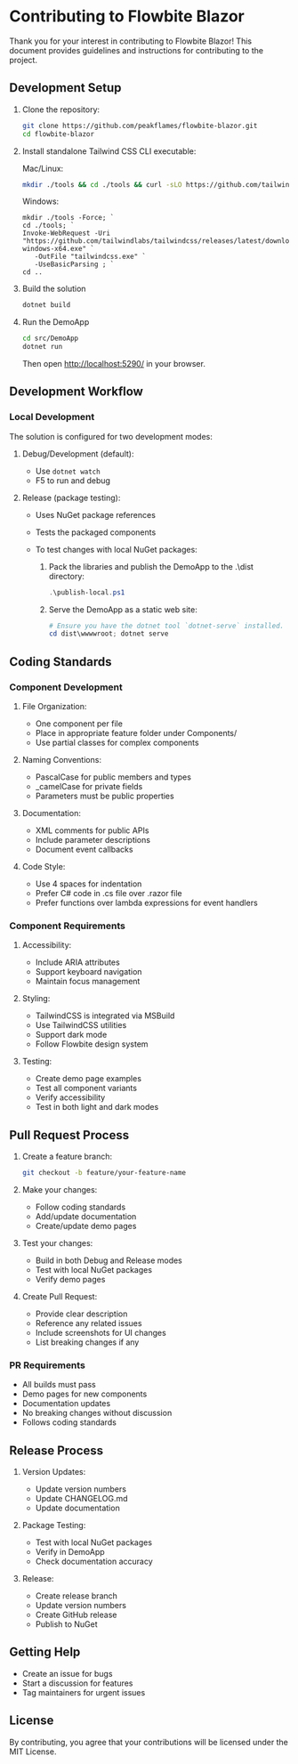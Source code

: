 # Contributing to Flowbite Blazor

Thank you for your interest in contributing to Flowbite Blazor! This document provides guidelines and instructions for contributing to the project.

## Development Setup

1. Clone the repository:

   ```bash
   git clone https://github.com/peakflames/flowbite-blazor.git
   cd flowbite-blazor
   ```

1. Install standalone Tailwind CSS CLI executable:

   Mac/Linux:

   ```bash
   mkdir ./tools && cd ./tools && curl -sLO https://github.com/tailwindlabs/tailwindcss/releases/latest/download/tailwindcss-macos-arm64  && chmod +x tailwindcss-macos-arm64 && mv tailwindcss-macos-arm64 tailwindcss
   ```

   Windows:

   ```pwsh
   mkdir ./tools -Force; `
   cd ./tools; `
   Invoke-WebRequest -Uri "https://github.com/tailwindlabs/tailwindcss/releases/latest/download/tailwindcss-windows-x64.exe" `
      -OutFile "tailwindcss.exe" `
      -UseBasicParsing ; `
   cd ..

   ```

1. Build the solution

   ```bash
   dotnet build
   ```

1. Run the DemoApp

   ```bash
   cd src/DemoApp
   dotnet run
   ```

   Then open <http://localhost:5290/> in your browser.


## Development Workflow

### Local Development

The solution is configured for two development modes:

1. Debug/Development (default):
   - Use `dotnet watch`
   - F5 to run and debug

1. Release (package testing):
   - Uses NuGet package references
   - Tests the packaged components
   - To test changes with local NuGet packages:

      1. Pack the libraries and publish the DemoApp to the .\dist directory:

         ```powershell
         .\publish-local.ps1
         ```

      1. Serve the DemoApp as a static web site:

         ```powershell
         # Ensure you have the dotnet tool `dotnet-serve` installed.
         cd dist\wwwwroot; dotnet serve
         ```

## Coding Standards

### Component Development

1. File Organization:
   - One component per file
   - Place in appropriate feature folder under Components/
   - Use partial classes for complex components

1. Naming Conventions:
   - PascalCase for public members and types
   - _camelCase for private fields
   - Parameters must be public properties

1. Documentation:
   - XML comments for public APIs
   - Include parameter descriptions
   - Document event callbacks

1. Code Style:
   - Use 4 spaces for indentation
   - Prefer C# code in .cs file over .razor file
   - Prefer functions over lambda expressions for event handlers

### Component Requirements

1. Accessibility:
   - Include ARIA attributes
   - Support keyboard navigation
   - Maintain focus management

1. Styling:
   - TailwindCSS is integrated via MSBuild
   - Use TailwindCSS utilities
   - Support dark mode
   - Follow Flowbite design system

1. Testing:
   - Create demo page examples
   - Test all component variants
   - Verify accessibility
   - Test in both light and dark modes

## Pull Request Process

1. Create a feature branch:

   ```bash
   git checkout -b feature/your-feature-name
   ```

1. Make your changes:
   - Follow coding standards
   - Add/update documentation
   - Create/update demo pages

1. Test your changes:
   - Build in both Debug and Release modes
   - Test with local NuGet packages
   - Verify demo pages

1. Create Pull Request:
   - Provide clear description
   - Reference any related issues
   - Include screenshots for UI changes
   - List breaking changes if any

### PR Requirements

- All builds must pass
- Demo pages for new components
- Documentation updates
- No breaking changes without discussion
- Follows coding standards

## Release Process

1. Version Updates:
   - Update version numbers
   - Update CHANGELOG.md
   - Update documentation

1. Package Testing:
   - Test with local NuGet packages
   - Verify in DemoApp
   - Check documentation accuracy

1. Release:
   - Create release branch
   - Update version numbers
   - Create GitHub release
   - Publish to NuGet

## Getting Help

- Create an issue for bugs
- Start a discussion for features
- Tag maintainers for urgent issues

## License

By contributing, you agree that your contributions will be licensed under the MIT License.
